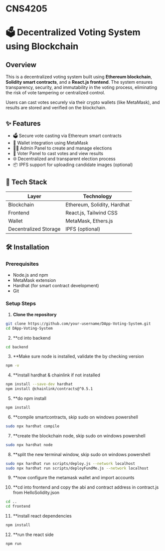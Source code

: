 # CNS4205
# 🗳️ Decentralized Voting System using Blockchain

## Overview

This is a decentralized voting system built using **Ethereum blockchain**, **Solidity smart contracts**, and a **React.js frontend**. The system ensures transparency, security, and immutability in the voting process, eliminating the risk of vote tampering or centralized control.

Users can cast votes securely via their crypto wallets (like MetaMask), and results are stored and verified on the blockchain.

## ✨ Features

- 🗳️ Secure vote casting via Ethereum smart contracts
- 🔐 Wallet integration using MetaMask
- 🧑‍💼 Admin Panel to create and manage elections
- 👥 Voter Panel to cast votes and view results
- 🌐 Decentralized and transparent election process
- 📦 IPFS support for uploading candidate images (optional)

## 🔧 Tech Stack

| Layer       | Technology                        |
|-------------|-----------------------------------|
| Blockchain  | Ethereum, Solidity, Hardhat       |
| Frontend    | React.js, Tailwind CSS            |
| Wallet      | MetaMask, Ethers.js               |
| Decentralized Storage | IPFS (optional)         |

## 🛠️ Installation

### Prerequisites

- Node.js and npm
- MetaMask extension
- Hardhat (for smart contract development)
- Git

### Setup Steps

1. **Clone the repository**

```bash
git clone https://github.com/your-username/DApp-Voting-System.git
cd DApp-Voting-System
```

2. **cd into backend
```bash
cd backend
```

3. **Make sure node is installed, validate the by checking version
```bash
npm -v
```

4. **install hardhat & chainlink if not installed
```bash
npm install --save-dev hardhat
npm install @chainlink/contracts@^0.5.1
```

5. **do npm install
```bash
npm install
```

6. **compile smartcontracts, skip sudo on windows powershell
```bash
sudo npx hardhat compile
```

7. **create the blockchain node, skip sudo on windows powershell
```bash
sudo npx hardhat node
```

8. **split the new terminal window, skip sudo on windows powershell
```bash
sudo npx hardhat run scripts/deploy.js --network localhost
sudo npx hardhat run scripts/deployFundMe.js --network localhost
```

9. **now configure the metamask wallet and import accounts

10. **cd into frontend and copy the abi and contract address in contract.js from HelloSolidity.json
```bash
cd ..
cd frontend
```

11. **install react dependencies
```bash
npm install
```

12. **run the react side
 ```bash
 npm run
```

